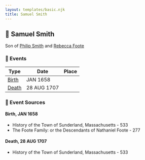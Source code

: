 ```yaml
---
layout: templates/basic.njk
title: Samuel Smith
---
```

## 🔵 Samuel Smith

Son of [Philip Smith](/people/6/61981014) and [Rebecca Foote](/people/3/32470572)

### 📆 Events

Type | Date | Place
------ | ------ | ------
[Birth](#event-8bcf51c0-180b-4a03-a1ce-c3a8dbabfd15) | JAN 1658 |
[Death](#event-eb99990d-e426-4a32-9095-216786f1efb9) | 28 AUG 1707 |

### 📰 Event Sources

#### <a id="event-8bcf51c0-180b-4a03-a1ce-c3a8dbabfd15"></a> Birth, JAN 1658
* History of the Town of Sunderland, Massachusetts  - 533
* The Foote Family: or the Descendants of Nathaniel Foote  - 277

#### <a id="event-eb99990d-e426-4a32-9095-216786f1efb9"></a> Death, 28 AUG 1707
* History of the Town of Sunderland, Massachusetts  - 533